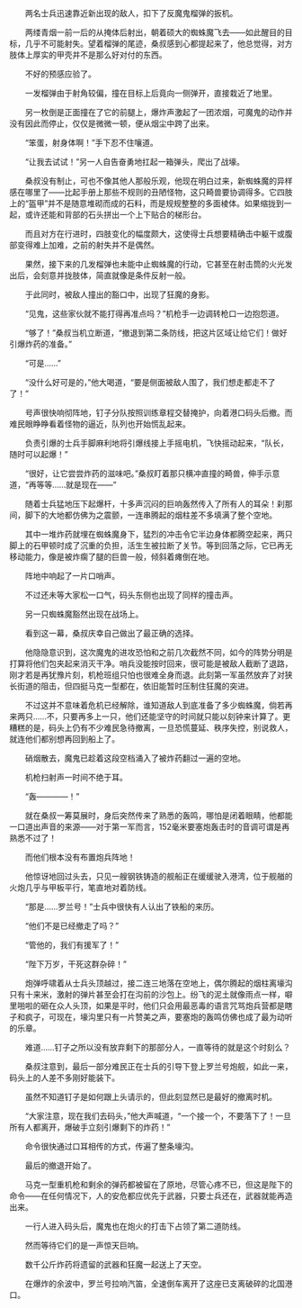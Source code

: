 　　两名士兵迅速靠近新出现的敌人，扣下了反魔鬼榴弹的扳机。

　　两缕青烟一前一后的从掩体后射出，朝着硕大的蜘蛛魔飞去——如此醒目的目标，几乎不可能射失。望着榴弹的尾迹，桑叔感到心都提起来了，他总觉得，对方肢体上厚实的甲壳并不是那么好对付的东西。

　　不好的预感应验了。

　　一发榴弹由于射角较偏，撞在目标上后竟向一侧弹开，直接栽近了地里。

　　另一枚倒是正面撞在了它的前腿上，爆炸声激起了一团浓烟，可魔鬼的动作并没有因此而停止，仅仅是微微一顿，便从烟尘中跨了出来。

　　“笨蛋，射身体啊！”手下忍不住嚷道。

　　“让我去试试！”另一人自告奋勇地扛起一箱弹头，爬出了战壕。

　　桑叔没有制止，可也不像其他人那般乐观，他现在明白过来，新蜘蛛魔的异样感在哪里了——比起手册上那些不规则的丑陋怪物，这只畸兽要协调得多。它四肢上的“盔甲”并不是随意堆砌而成的石料，而是规规整整的多面棱体。如果缩拢到一起，或许还能和背部的石头拼出一个上下贴合的梯形台。

　　而且对方在行进时，四肢变化的幅度颇大，这使得士兵想要精确击中躯干或腹部变得难上加难，之前的射失并不是偶然。

　　果然，接下来的几发榴弹也未能中止蜘蛛魔的行动，它甚至在射击筒的火光发出后，会刻意并拢肢体，简直就像是条件反射一般。

　　于此同时，被敌人撞出的豁口中，出现了狂魔的身影。

　　“见鬼，这些家伙就不能打得再准点吗？”机枪手一边调转枪口一边抱怨道。

　　“够了！”桑叔当机立断道，“撤退到第二条防线，把这片区域让给它们！做好引爆炸药的准备。”

　　“可是……”

　　“没什么好可是的，”他大喝道，“要是侧面被敌人围了，我们想走都走不了了！”

　　号声很快响彻阵地，钉子分队按照训练章程交替掩护，向着港口码头后撤。而难民眼睁睁看着怪物的逼近，队列也开始慌乱起来。

　　负责引爆的士兵手脚麻利地将引爆线接上手摇电机，飞快摇动起来，“队长，随时可以起爆！”

　　“很好，让它尝尝炸药的滋味吧。”桑叔盯着那只横冲直撞的畸兽，伸手示意道，“再等等……就是现在——”

　　随着士兵猛地压下起爆杆，十多声沉闷的巨响轰然传入了所有人的耳朵！刹那间，脚下的大地都仿佛为之震颤，一连串腾起的烟柱差不多填满了整个空地。

　　其中一堆炸药就埋在蜘蛛魔身下，猛烈的冲击令它半边身体都腾空起来，两只脚上的石甲顿时成了沉重的负担，活生生被拉断了关节。等到回落之际，它已再无移动能力，像是被炸瘸了腿的巨兽一般，倾斜着瘫倒在地。

　　阵地中响起了一片口哨声。

　　不过还未等大家松一口气，码头东侧也出现了同样的撞击声。

　　另一只蜘蛛魔豁然出现在战场上。

　　看到这一幕，桑叔庆幸自己做出了最正确的选择。

　　他隐隐意识到，这次魔鬼的进攻恐怕和之前几次截然不同，如今的阵势分明是打算将他们包夹起来消灭干净。哨兵没能按时回来，很可能是被敌人截断了退路，刚才若是再犹豫片刻，机枪班组只怕也很难全身而退。此刻第一军虽然放弃了对狭长街道的阻击，但四挺马克一型都在，依旧能暂时压制住狂魔的突进。

　　不过这并不意味着危机已经解除，谁知道敌人到底准备了多少蜘蛛魔，倘若再来两只……不，只要再多上一只，他们还能坚守的时间就只能以刻钟来计算了。更糟糕的是，码头上仍有不少难民急待撤离，一旦恐慌蔓延、秩序失控，别说救人，就连他们都别想再回到船上了。

　　硝烟散去，魔鬼已趁着这段空档涌入了被炸药翻过一遍的空地。

　　机枪扫射声一时间不绝于耳。

　　“轰————！”

　　就在桑叔一筹莫展时，身后突然传来了熟悉的轰鸣，哪怕是闭着眼睛，他都能一口道出声音的来源——对于第一军而言，152毫米要塞炮轰击时的音调可谓是再熟悉不过了！

　　而他们根本没有布置炮兵阵地！

　　他惊讶地回过头去，只见一艘钢铁铸造的舰船正在缓缓驶入港湾，位于舰艏的火炮几乎与甲板平行，笔直地对着防线。

　　“那是……罗兰号！”士兵中很快有人认出了铁船的来历。

　　“他们不是已经撤走了吗？”

　　“管他的，我们有援军了！”

　　“陛下万岁，干死这群杂碎！”

　　炮弹呼啸着从士兵头顶越过，接二连三地落在空地上，偶尔腾起的烟柱离壕沟只有十来米，激射的弹片甚至会打在沟前的沙包上。纷飞的泥土就像雨点一样，噼里啪啦的砸在众人头顶，如果是平时，他们只会用最恶毒的语言咒骂炮兵营都是瞎子和疯子，可现在，壕沟里只有一片赞美之声，要塞炮的轰鸣仿佛也成了最为动听的乐章。

　　难道……钉子之所以没有放弃剩下的那部分人，一直等待的就是这个时刻么？

　　桑叔注意到，最后一部分难民正在士兵的引导下登上罗兰号炮舰，如此一来，码头上的人差不多刚好能装下。

　　虽然不知道钉子是如何跟上头请示的，但此刻显然已是最好的撤离时机。

　　“大家注意，现在我们去码头，”他大声喊道，“一个接一个，不要落下了！一旦所有人都离开，爆破手立刻引爆剩下的炸药！”

　　命令很快通过口耳相传的方式，传遍了整条壕沟。

　　最后的撤退开始了。

　　马克一型重机枪和剩余的弹药都被留在了原地，尽管心疼不已，但这是陛下的命令——在任何情况下，人的安危都应优先于武器，只要士兵还在，武器就能再造出来。

　　一行人进入码头后，魔鬼也在炮火的打击下占领了第二道防线。

　　然而等待它们的是一声惊天巨响。

　　数千公斤炸药将遗留的武器和狂魔一起送上了天空。

　　在爆炸的余波中，罗兰号拉响汽笛，全速倒车离开了这座已支离破碎的北国港口。
